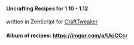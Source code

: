 #### Uncrafting Recipes for 1.10 - 1.12
written in ZenScript for [CraftTweaker](https://minecraft.curseforge.com/projects/crafttweaker)
#### Album of recipes: https://imgur.com/a/UkjCCcr
